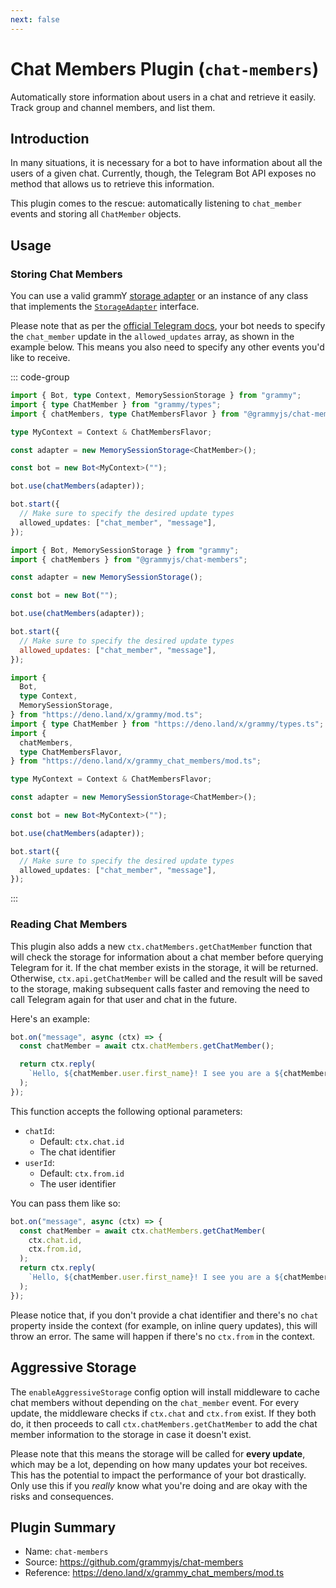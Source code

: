 ```yaml
---
next: false
---
```


# Chat Members Plugin (`chat-members`)

Automatically store information about users in a chat and retrieve it easily.
Track group and channel members, and list them.

## Introduction

In many situations, it is necessary for a bot to have information about all the users of a given chat.
Currently, though, the Telegram Bot API exposes no method that allows us to retrieve this information.

This plugin comes to the rescue: automatically listening to `chat_member` events and storing all `ChatMember` objects.

## Usage

### Storing Chat Members

You can use a valid grammY [storage adapter](./session#known-storage-adapters) or an instance of any class that implements the [`StorageAdapter`](https://deno.land/x/grammy/mod.ts?s=StorageAdapter) interface.

Please note that as per the [official Telegram docs](https://core.telegram.org/bots/api#getupdates), your bot needs to specify the `chat_member` update in the `allowed_updates` array, as shown in the example below.
This means you also need to specify any other events you'd like to receive.

::: code-group

```ts [TypeScript]
import { Bot, type Context, MemorySessionStorage } from "grammy";
import { type ChatMember } from "grammy/types";
import { chatMembers, type ChatMembersFlavor } from "@grammyjs/chat-members";

type MyContext = Context & ChatMembersFlavor;

const adapter = new MemorySessionStorage<ChatMember>();

const bot = new Bot<MyContext>("");

bot.use(chatMembers(adapter));

bot.start({
  // Make sure to specify the desired update types
  allowed_updates: ["chat_member", "message"],
});
```

```js [JavaScript]
import { Bot, MemorySessionStorage } from "grammy";
import { chatMembers } from "@grammyjs/chat-members";

const adapter = new MemorySessionStorage();

const bot = new Bot("");

bot.use(chatMembers(adapter));

bot.start({
  // Make sure to specify the desired update types
  allowed_updates: ["chat_member", "message"],
});
```

```ts [Deno]
import {
  Bot,
  type Context,
  MemorySessionStorage,
} from "https://deno.land/x/grammy/mod.ts";
import { type ChatMember } from "https://deno.land/x/grammy/types.ts";
import {
  chatMembers,
  type ChatMembersFlavor,
} from "https://deno.land/x/grammy_chat_members/mod.ts";

type MyContext = Context & ChatMembersFlavor;

const adapter = new MemorySessionStorage<ChatMember>();

const bot = new Bot<MyContext>("");

bot.use(chatMembers(adapter));

bot.start({
  // Make sure to specify the desired update types
  allowed_updates: ["chat_member", "message"],
});
```

:::

### Reading Chat Members

This plugin also adds a new `ctx.chatMembers.getChatMember` function that will check the storage for information about a chat member before querying Telegram for it.
If the chat member exists in the storage, it will be returned.
Otherwise, `ctx.api.getChatMember` will be called and the result will be saved to the storage, making subsequent calls faster and removing the need to call Telegram again for that user and chat in the future.

Here's an example:

```ts
bot.on("message", async (ctx) => {
  const chatMember = await ctx.chatMembers.getChatMember();

  return ctx.reply(
    `Hello, ${chatMember.user.first_name}! I see you are a ${chatMember.status} of this chat!`,
  );
});
```

This function accepts the following optional parameters:

- `chatId`:
  - Default: `ctx.chat.id`
  - The chat identifier
- `userId`:
  - Default: `ctx.from.id`
  - The user identifier

You can pass them like so:

```ts
bot.on("message", async (ctx) => {
  const chatMember = await ctx.chatMembers.getChatMember(
    ctx.chat.id,
    ctx.from.id,
  );
  return ctx.reply(
    `Hello, ${chatMember.user.first_name}! I see you are a ${chatMember.status} of this chat!`,
  );
});
```

Please notice that, if you don't provide a chat identifier and there's no `chat` property inside the context (for example, on inline query updates), this will throw an error.
The same will happen if there's no `ctx.from` in the context.

## Aggressive Storage

The `enableAggressiveStorage` config option will install middleware to cache chat members without depending on the `chat_member` event.
For every update, the middleware checks if `ctx.chat` and `ctx.from` exist.
If they both do, it then proceeds to call `ctx.chatMembers.getChatMember` to add the chat member information to the storage in case it doesn't exist.

Please note that this means the storage will be called for **every update**, which may be a lot, depending on how many updates your bot receives.
This has the potential to impact the performance of your bot drastically.
Only use this if you _really_ know what you're doing and are okay with the risks and consequences.

## Plugin Summary

- Name: `chat-members`
- Source: <https://github.com/grammyjs/chat-members>
- Reference: <https://deno.land/x/grammy_chat_members/mod.ts>
